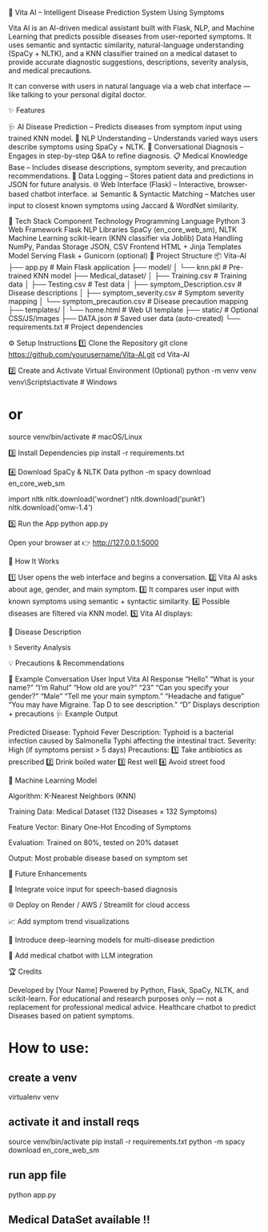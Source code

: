 🧠 Vita AI – Intelligent Disease Prediction System Using Symptoms

Vita AI is an AI-driven medical assistant built with Flask, NLP, and Machine Learning that predicts possible diseases from user-reported symptoms.
It uses semantic and syntactic similarity, natural-language understanding (SpaCy + NLTK), and a KNN classifier trained on a medical dataset to provide accurate diagnostic suggestions, descriptions, severity analysis, and medical precautions.

It can converse with users in natural language via a web chat interface — like talking to your personal digital doctor.

✨ Features

🩺 AI Disease Prediction – Predicts diseases from symptom input using trained KNN model.
🧠 NLP Understanding – Understands varied ways users describe symptoms using SpaCy + NLTK.
💬 Conversational Diagnosis – Engages in step-by-step Q&A to refine diagnosis.
📋 Medical Knowledge Base – Includes disease descriptions, symptom severity, and precaution recommendations.
🧾 Data Logging – Stores patient data and predictions in JSON for future analysis.
🌐 Web Interface (Flask) – Interactive, browser-based chatbot interface.
📊 Semantic & Syntactic Matching – Matches user input to closest known symptoms using Jaccard & WordNet similarity.

🧠 Tech Stack
Component	Technology
Programming Language	Python 3
Web Framework	Flask
NLP Libraries	SpaCy (en_core_web_sm), NLTK
Machine Learning	scikit-learn (KNN classifier via Joblib)
Data Handling	NumPy, Pandas
Storage	JSON, CSV
Frontend	HTML + Jinja Templates
Model Serving	Flask + Gunicorn (optional)
🧩 Project Structure
📦 Vita-AI
├── app.py                         # Main Flask application
├── model/
│   └── knn.pkl                    # Pre-trained KNN model
├── Medical_dataset/
│   ├── Training.csv               # Training data
│   ├── Testing.csv                # Test data
│   ├── symptom_Description.csv    # Disease descriptions
│   ├── symptom_severity.csv       # Symptom severity mapping
│   └── symptom_precaution.csv     # Disease precaution mapping
├── templates/
│   └── home.html                  # Web UI template
├── static/                        # Optional CSS/JS/images
├── DATA.json                      # Saved user data (auto-created)
└── requirements.txt               # Project dependencies

⚙️ Setup Instructions
1️⃣ Clone the Repository
git clone https://github.com/yourusername/Vita-AI.git
cd Vita-AI

2️⃣ Create and Activate Virtual Environment (Optional)
python -m venv venv
venv\Scripts\activate      # Windows
# or
source venv/bin/activate   # macOS/Linux

3️⃣ Install Dependencies
pip install -r requirements.txt

4️⃣ Download SpaCy & NLTK Data
python -m spacy download en_core_web_sm

import nltk
nltk.download('wordnet')
nltk.download('punkt')
nltk.download('omw-1.4')

5️⃣ Run the App
python app.py


Open your browser at 👉 http://127.0.0.1:5000

💬 How It Works

1️⃣ User opens the web interface and begins a conversation.
2️⃣ Vita AI asks about age, gender, and main symptom.
3️⃣ It compares user input with known symptoms using semantic + syntactic similarity.
4️⃣ Possible diseases are filtered via KNN model.
5️⃣ Vita AI displays:

📖 Disease Description

⚕️ Severity Analysis

💡 Precautions & Recommendations

🧩 Example Conversation
User Input	Vita AI Response
“Hello”	“What is your name?”
“I’m Rahul”	“How old are you?”
“23”	“Can you specify your gender?”
“Male”	“Tell me your main symptom.”
“Headache and fatigue”	“You may have Migraine. Tap D to see description.”
“D”	Displays description + precautions
🩺 Example Output

Predicted Disease: Typhoid Fever
Description: Typhoid is a bacterial infection caused by Salmonella Typhi affecting the intestinal tract.
Severity: High (if symptoms persist > 5 days)
Precautions:
1️⃣ Take antibiotics as prescribed
2️⃣ Drink boiled water
3️⃣ Rest well
4️⃣ Avoid street food

🧪 Machine Learning Model

Algorithm: K-Nearest Neighbors (KNN)

Training Data: Medical Dataset (132 Diseases × 132 Symptoms)

Feature Vector: Binary One-Hot Encoding of Symptoms

Evaluation: Trained on 80%, tested on 20% dataset

Output: Most probable disease based on symptom set

🔮 Future Enhancements

🤖 Integrate voice input for speech-based diagnosis

🌐 Deploy on Render / AWS / Streamlit for cloud access

📈 Add symptom trend visualizations

🧬 Introduce deep-learning models for multi-disease prediction

🧠 Add medical chatbot with LLM integration

🏆 Credits

Developed by [Your Name]
Powered by Python, Flask, SpaCy, NLTK, and scikit-learn.
For educational and research purposes only — not a replacement for professional medical advice.
Healthcare chatbot to predict Diseases based on patient symptoms.



# How to use:
## create a venv 
virtualenv venv 

## activate it and install reqs
source venv/bin/activate
pip install -r requirements.txt 
python -m spacy download en_core_web_sm

## run app file
python app.py


Medical DataSet available !!
---- 
